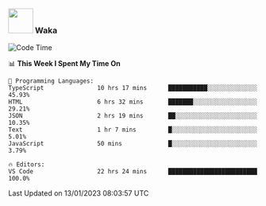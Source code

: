 ### <img src="https://media.giphy.com/media/VgCDAzcKvsR6OM0uWg/giphy.gif" width="50"> Waka

  <!--START_SECTION:waka-->
![Code Time](http://img.shields.io/badge/Code%20Time-1%2C176%20hrs%2020%20mins-blue)

📊 **This Week I Spent My Time On** 

```text
💬 Programming Languages: 
TypeScript               10 hrs 17 mins      ███████████░░░░░░░░░░░░░░   45.93% 
HTML                     6 hrs 32 mins       ███████░░░░░░░░░░░░░░░░░░   29.21% 
JSON                     2 hrs 19 mins       ██░░░░░░░░░░░░░░░░░░░░░░░   10.35% 
Text                     1 hr 7 mins         █░░░░░░░░░░░░░░░░░░░░░░░░   5.01% 
JavaScript               50 mins             █░░░░░░░░░░░░░░░░░░░░░░░░   3.79%

🔥 Editors: 
VS Code                  22 hrs 24 mins      █████████████████████████   100.0%

```


 Last Updated on 13/01/2023 08:03:57 UTC
<!--END_SECTION:waka-->
